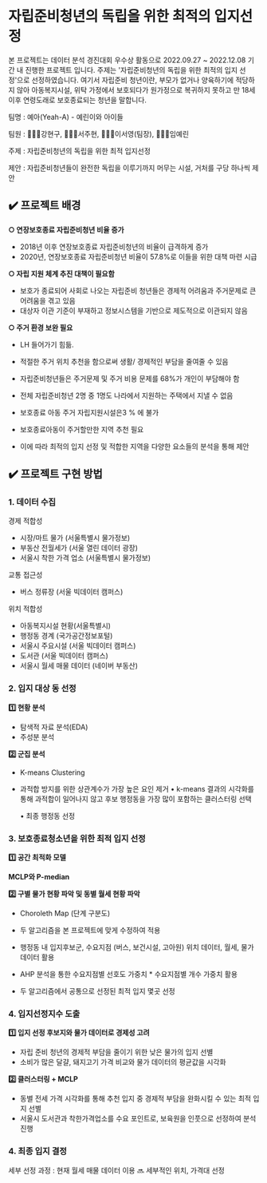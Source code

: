 # 자립준비청년의 독립을 위한 최적의 입지선정

본 프로젝트는 데이터 분석 경진대회 우수상 활동으로 2022.09.27 ~ 2022.12.08 기간 내 진행한 프로젝트 입니다.
주제는 '자립준비청년의 독립을 위한 최적의 입지 선정'으로 선정하였습니다.
여기서 자립준비 청년이란, 부모가 없거나 양육하기에 적당하지 않아 아동복지시설, 위탁 가정에서 보호되다가 원가정으로 복귀하지 못하고 만 18세 이후 연령도래로 보호종료되는 청년을 말합니다.


팀명 : 예아(Yeah-A) - 예린이와 아이들

팀원 : 👨🏻‍💻강현구, 👩🏻‍💻서주현, 👩🏻‍🔬이서영(팀장), 👩🏼‍🎨임예린

주제 : 자립준비청년의 독립을 위한 최적 입지선정

제안 : 자립준비청년들이 완전한 독립을 이루기까지 머무는 시설, 거처를 구당 하나씩 제안 



## ✔️ 프로젝트 배경
**○ 연장보호종료 자립준비청년 비율 증가**
- 2018년 이후 연장보호종료 자립준비청년의 비율이 급격하게 증가
- 2020년, 연장보호종료  자립준비청년 비율이 57.8%로 이들을 위한 대책 마련 시급

**○ 자립 지원 체계 추진 대책이 필요함**
- 보호가 종료되어 사회로 나오는 자립준비 청년들은 경제적 어려움과 주거문제로 큰 어려움을 겪고 있음
- 대상자 이관 기준이 부재하고 정보시스템을 기반으로 제도적으로 이관되지 않음

**○ 주거 환경 보완 필요**
- LH 들어가기 힘듦.
- 적절한 주거 위치 추천을 함으로써 생활/ 경제적인 부담을 줄여줄 수 있음
- 자립준비청년들은 주거문제 및 주거 비용 문제를 68%가 개인이 부담해야 함
- 전체 자립준비청년 2명 중 1명도 나라에서 지원하는 주택에서 지낼 수 없음 
- 보호종료 아동 주거 자립지원시설은3 % 에 불가


- 보호종료아동이 주거할만한 지역 추천 필요
- 이에 따라 최적의 입지 선정 및 적합한 지역을 다양한 요소들의 분석을 통해 제안



## ✔️ 프로젝트 구현 방법
### 1. 데이터 수집
경제 적합성
- 시장/마트 물가 (서울특별시 물가정보)
- 부동산 전월세가 (서울 열린 데이터 광장)
- 서울시 착한 가격 업소 (서울특별시 물가정보)

교통 접근성
- 버스 정류장 (서울 빅데이터 캠퍼스)

위치 적합성
- 아동복지시설 현황(서울특별시)
- 행정동 경계 (국가공간정보포털)
- 서울시 주요시설 (서울 빅데이터 캠퍼스)
- 도서관 (서울 빅데이터 캠퍼스)
- 서울시 월세 매물 데이터 (네이버 부동산)



### 2. 입지 대상 동 선정

**1️⃣ 현황 분석**
- 탐색적 자료 분석(EDA)
- 주성분 분석

**2️⃣ 군집 분석**
- K-means Clustering
- 과적합 방지를 위한 상관계수가 가장 높은 요인 제거
  • k-means 결과의 시각화를 통해 과적합이 일어나지 않고 후보 행정동을 가장 많이 포함하는 클러스터링 선택
  
  • 최종 행정동 선정
 

 
### 3. 보호종료청소년을 위한 최적 입지 선정

**1️⃣ 공간 최적화 모델**

**MCLP와 P-median**

**2️⃣ 구별 물가 현황 파악 및 동별 월세 현황 파악**
- Choroleth Map (단계 구분도)


- 두 알고리즘을 본 프로젝트에 맞게 수정하여 적용
- 행정동 내 입지후보군, 수요지점 (버스, 보건시설, 고아원) 위치 데이터, 월세, 물가 데이터 활용
- AHP 분석을 통한 수요지점별 선호도 가중치 * 수요지점별 개수 가중치 활용
- 두 알고리즘에서 공통으로 선정된 최적 입지 몇곳 선정



### 4. 입지선정지수 도출
**1️⃣ 입지 선정 후보지와 물가 데이터로 경제성 고려**
- 자립 준비 청년의 경제적 부담을 줄이기 위한 낮은 물가의 입지 선별
- 소비가 많은 달걀, 돼지고기 가격 비교와 물가 데이터의 평균값을 시각화


**2️⃣ 클러스터링 + MCLP**
- 동별 전세 가격 시각화를 통해 추천 입지 중 경제적 부담을 완화시킬 수 있는 최적 입지 선별
- 서울시 도서관과 착한가격업소를 수요 포인트로, 보육원을 인풋으로 선정하여 분석 진행


### 4. 최종 입지 결정

세부 선정 과정 : 현재 월세 매물 데이터 이용 🔜 세부적인 위치, 가격대 선정
